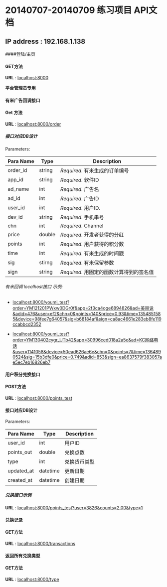20140707-20140709 练习项目 API文档
==================================

IP address :  192.168.1.138
---------------------------

####登陆/主页

#### GET方法

**URL** : [localhost:8000](localhost:8000)

**平台管理员专用**


#### 有米广告回调接口

#### Get 方法

**URL** : [localhost:8000/order](localhost:8000/order)

##### 接口对应DB设计

Parameters:

Para Name | Type  | Description
----------|-------|-------------
order_id  |string | *Required*. 有米生成的订单编号
app_id 	  |string | *Required*. 软件ID
ad_name   |int    | *Required*. 广告名
ad_id     |int    | *Required*. 广告ID
user_id   |int    | *Required*. 用户ID.
dev_id    |string | *Required*. 手机串号
chn       |int    | *Required*. Channel
price     |double | *Required*. 开发者获得的分红
points    |int    | *Required*. 用户获得的积分数
time      |int    | *Required*. 有米生成的时间戳
sig       |stirng | *Required*. 有米保留参数
sign      |string | *Required*. 用固定的函数计算得到的签名值

###### 有米回调 localhost接口 示例:

+ [localhost:8000/youmi_test?order=YM121201PWxw0DGr0f&app=2f3ca4oge6894826&ad=美丽说&adid=476&user=ef2&chn=0&points=140&price=0.93&time=1354851585&device=98fee7g64057&sig=b68184af&sign=ca8ac4661e283eb8fe119ccabbcd2352](localhost:8000/youmi_test?order=YM121201PWxw0DGr0f&app=2f3ca4oge6894826&ad=美丽说&adid=476&user=ef2&chn=0&points=140&price=0.93&time=1354851585&device=98fee7g64057&sig=b68184af&sign=ca8ac4661e283eb8fe119ccabbcd2352)

+ [localhost:8000/youmi_test?order=YM130402cygr_UTb42&app=30996ced018a2a5e&ad=KC网络电话&user=1141058&device=50ead626ae6e&chn=0&points=7&time=1364890524&sig=15b3dfe0&price=0.749&adid=853&sign=ea8637579f383057ae5ec7eb16826eb7](localhost:8000/youmi_test?order=YM130402cygr_UTb42&app=30996ced018a2a5e&ad=KC网络电话&user=1141058&device=50ead626ae6e&chn=0&points=7&time=1364890524&sig=15b3dfe0&price=0.749&adid=853&sign=ea8637579f383057ae5ec7eb16826eb7)


#### 用户积分兑换接口

#### POST方法

**URL** : [localhost:8000/points_test](localhost:8000/points_test)

#### 接口对应DB设计

Parameters:

Para Name   | Type    | Description
------------|---------|-------------
user_id     |int      | 用户ID
points_out  |double   | 兑换点数
type        |int      | 兑换货币类型
updated_at  |datetime | 更新日期
created_at  |datetime | 创建日期

##### 兑换接口示例

**URL** : [localhost:8000/points_test?user=3826&counts=2.00&type=1](localhost:8000/points_test?user=3826&counts=2.00&type=1)

#### 兑换记录

#### GET方法

**URL** : [localhost:8000/transactions](localhost:8000/transactions)

#### 返回所有兑换类型

#### GET方法

**URL** : [localhost:8000/type](localhost:8000/type)